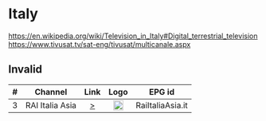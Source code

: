 <h1>Italy</h1>

https://en.wikipedia.org/wiki/Television_in_Italy#Digital_terrestrial_television
https://www.tivusat.tv/sat-eng/tivusat/multicanale.aspx

<h2>Invalid</h2>

| #   | Channel        | Link  | Logo | EPG id |
|:---:|:--------------:|:-----:|:----:|:------:|
| 3  | RAI Italia Asia   | [>](http://ilglobotv-live.akamaized.net/channels/RAIItaliaAustralia/Live.m3u8) | <img height="20" src="https://www.tvdream.net/img/rai-italia-bg.jpg"/> | RaiItaliaAsia.it |
